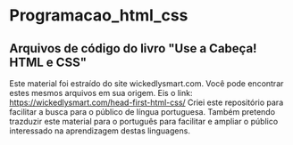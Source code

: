 # Programacao_html_css
## Arquivos de código do livro "Use a Cabeça! HTML e CSS" 
Este material foi estraído do site wickedlysmart.com. Você pode encontrar estes mesmos arquivos em sua origem. Eis o link: https://wickedlysmart.com/head-first-html-css/
Criei este repositório para facilitar a busca para o público de língua portuguesa.
Também pretendo trazduzir este material para o português para facilitar e ampliar o público interessado na aprendizagem destas linguagens.
